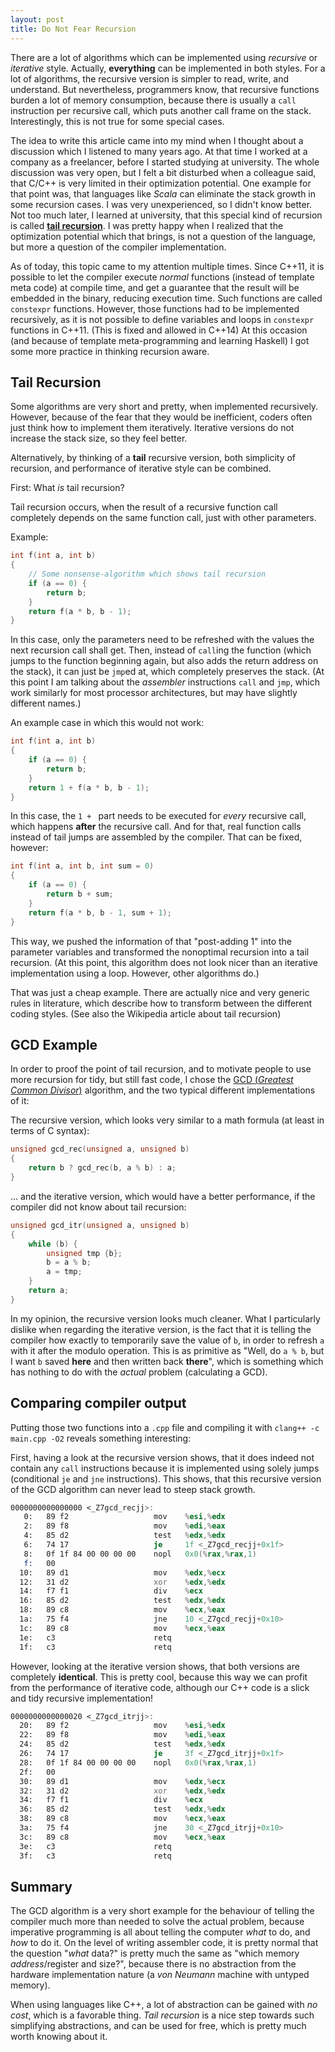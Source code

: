 ```yaml
---
layout: post
title: Do Not Fear Recursion
---
```


There are a lot of algorithms which can be implemented using *recursive* or *iterative* style.
Actually, **everything** can be implemented in both styles.
For a lot of algorithms, the recursive version is simpler to read, write, and understand.
But nevertheless, programmers know, that recursive functions burden a lot of memory consumption, because there is usually a `call` instruction per recursive call, which puts another call frame on the stack.
Interestingly, this is not true for some special cases.

<!--more-->

The idea to write this article came into my mind when I thought about a discussion which I listened to many years ago.
At that time I worked at a company as a freelancer, before I started studying at university.
The whole discussion was very open, but I felt a bit disturbed when a colleague said, that C/C++ is very limited in their optimization potential.
One example for that point was, that languages like *Scala* can eliminate the stack growth in some recursion cases.
I was very unexperienced, so I didn't know better.
Not too much later, I learned at university, that this special kind of recursion is called [**tail recursion**](https://en.wikipedia.org/wiki/Tail_call).
I was pretty happy when I realized that the optimization potential which that brings, is not a question of the language, but more a question of the compiler implementation.

As of today, this topic came to my attention multiple times.
Since C++11, it is possible to let the compiler execute *normal* functions (instead of template meta code) at compile time, and get a guarantee that the result will be embedded in the binary, reducing execution time.
Such functions are called `constexpr` functions.
However, those functions had to be implemented recursively, as it is not possible to define variables and loops in `constexpr` functions in C++11.
(This is fixed and allowed in C++14)
At this occasion (and because of template meta-programming and learning Haskell) I got some more practice in thinking recursion aware.

## Tail Recursion

Some algorithms are very short and pretty, when implemented recursively.
However, because of the fear that they would be inefficient, coders often just think how to implement them iteratively.
Iterative versions do not increase the stack size, so they feel better.

Alternatively, by thinking of a **tail** recursive version, both simplicity of recursion, and performance of iterative style can be combined.

First: What *is* tail recursion?

Tail recursion occurs, when the result of a recursive function call completely depends on the same function call, just with other parameters.

Example:

``` cpp
int f(int a, int b)
{
    // Some nonsense-algorithm which shows tail recursion
    if (a == 0) {
        return b;
    }
    return f(a * b, b - 1);
}
```

In this case, only the parameters need to be refreshed with the values the next recursion call shall get.
Then, instead of `call`ing the function (which jumps to the function beginning again, but also adds the return address on the stack), it can just be `jmp`ed at, which completely preserves the stack.
(At this point I am talking about the *assembler* instructions `call` and `jmp`, which work similarly for most processor architectures, but may have slightly different names.)

An example case in which this would not work:

``` cpp
int f(int a, int b)
{
    if (a == 0) {
        return b;
    }
    return 1 + f(a * b, b - 1);
}
```

In this case, the `1 + ` part needs to be executed for *every* recursive call, which happens **after** the recursive call.
And for that, real function calls instead of tail jumps are assembled by the compiler.
That can be fixed, however:

``` cpp
int f(int a, int b, int sum = 0)
{
    if (a == 0) {
        return b + sum;
    }
    return f(a * b, b - 1, sum + 1);
}
```

This way, we pushed the information of that "post-adding 1" into the parameter variables and transformed the nonoptimal recursion into a tail recursion.
(At this point, this algorithm does not look nicer than an iterative implementation using a loop. However, other algorithms do.)

That was just a cheap example.
There are actually nice and very generic rules in literature, which describe how to transform between the different coding styles. (See also the Wikipedia article about tail recursion)

## GCD Example

In order to proof the point of tail recursion, and to motivate people to use more recursion for tidy, but still fast code, I chose the [GCD (*Greatest Common Divisor*)](https://en.wikipedia.org/wiki/Greatest_common_divisor) algorithm, and the two typical different implementations of it:

The recursive version, which looks very similar to a math formula (at least in terms of C syntax):
``` cpp
unsigned gcd_rec(unsigned a, unsigned b)
{
    return b ? gcd_rec(b, a % b) : a;
}
```

... and the iterative version, which would have a better performance, if the compiler did not know about tail recursion:

``` cpp
unsigned gcd_itr(unsigned a, unsigned b)
{
    while (b) {
        unsigned tmp {b};
        b = a % b;
        a = tmp;
    }
    return a;
}
```

In my opinion, the recursive version looks much cleaner.
What I particularly dislike when regarding the iterative version, is the fact that it is telling the compiler how exactly to temporarily save the value of `b`, in order to refresh `a` with it after the modulo operation.
This is as primitive as "Well, do `a % b`, but I want `b` saved **here** and then written back **there**", which is something which has nothing to do with the *actual* problem (calculating a GCD).

## Comparing compiler output

Putting those two functions into a `.cpp` file and compiling it with `clang++ -c main.cpp -O2` reveals something interesting:

First, having a look at the recursive version shows, that it does indeed not contain any `call` instructions because it is implemented using solely jumps (conditional `je` and `jne` instructions).
This shows, that this recursive version of the GCD algorithm can never lead to steep stack growth.

``` asm
0000000000000000 <_Z7gcd_recjj>:
   0:	89 f2                	mov    %esi,%edx
   2:	89 f8                	mov    %edi,%eax
   4:	85 d2                	test   %edx,%edx
   6:	74 17                	je     1f <_Z7gcd_recjj+0x1f>
   8:	0f 1f 84 00 00 00 00 	nopl   0x0(%rax,%rax,1)
   f:	00 
  10:	89 d1                	mov    %edx,%ecx
  12:	31 d2                	xor    %edx,%edx
  14:	f7 f1                	div    %ecx
  16:	85 d2                	test   %edx,%edx
  18:	89 c8                	mov    %ecx,%eax
  1a:	75 f4                	jne    10 <_Z7gcd_recjj+0x10>
  1c:	89 c8                	mov    %ecx,%eax
  1e:	c3                   	retq   
  1f:	c3                   	retq   
```

However, looking at the iterative version shows, that both versions are completely **identical**.
This is pretty cool, because this way we can profit from the performance of iterative code, although our C++ code is a slick and tidy recursive implementation!

``` asm
0000000000000020 <_Z7gcd_itrjj>:
  20:	89 f2                	mov    %esi,%edx
  22:	89 f8                	mov    %edi,%eax
  24:	85 d2                	test   %edx,%edx
  26:	74 17                	je     3f <_Z7gcd_itrjj+0x1f>
  28:	0f 1f 84 00 00 00 00 	nopl   0x0(%rax,%rax,1)
  2f:	00 
  30:	89 d1                	mov    %edx,%ecx
  32:	31 d2                	xor    %edx,%edx
  34:	f7 f1                	div    %ecx
  36:	85 d2                	test   %edx,%edx
  38:	89 c8                	mov    %ecx,%eax
  3a:	75 f4                	jne    30 <_Z7gcd_itrjj+0x10>
  3c:	89 c8                	mov    %ecx,%eax
  3e:	c3                   	retq   
  3f:	c3                   	retq   


```

## Summary

The GCD algorithm is a very short example for the behaviour of telling the compiler much more than needed to solve the actual problem, because imperative programming is all about telling the computer *what* to do, and *how* to do it.
On the level of writing assembler code, it is pretty normal that the question "*what* data?" is pretty much the same as "which memory *address*/register and size?", because there is no abstraction from the hardware implementation nature (a *von Neumann* machine with untyped memory).

When using languages like C++, a lot of abstraction can be gained with *no cost*, which is a favorable thing.
*Tail recursion* is a nice step towards such simplifying abstractions, and can be used for free, which is pretty much worth knowing about it.
